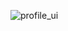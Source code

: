 ![profile_ui](https://user-images.githubusercontent.com/92637957/195945846-d8dcae19-c52b-4d74-905b-bc3e22395178.png)
